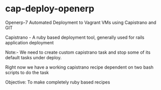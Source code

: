 cap-deploy-openerp
==================
Openerp-7 Automated Deployment to Vagrant VMs using Capistrano and GIT

Capistrano - A ruby based deployment tool, generally used for rails application deployment

Note:- We need to create custom capistrano task and stop some of its default tasks under deploy.

Right now we have a working capistrano recipe dependent on two bash scripts to do the task

Objective: To make completely ruby based recipes


